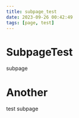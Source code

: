 ```yaml
---
title: subpage_test
date: 2023-09-26 00:42:49
tags: [page, test]
---
```

# SubpageTest

subpage

# Another

test subpage
